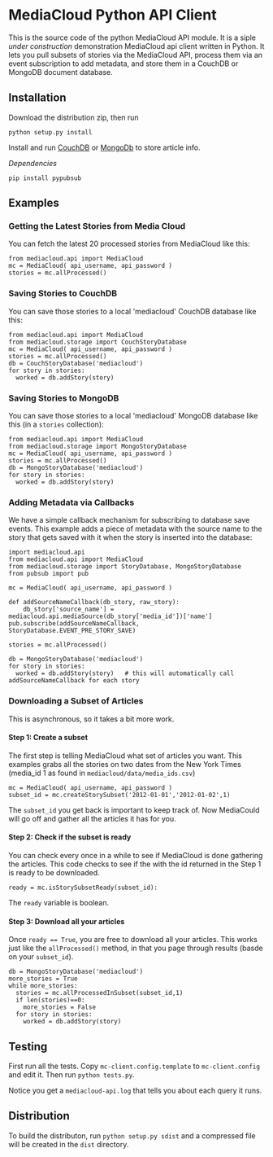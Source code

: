 MediaCloud Python API Client
============================

This is the source code of the python MediaCloud API module.  It is a siple *under construction* 
demonstration MediaCloud api client written in Python.  It lets you pull subsets of stories via 
the MediaCloud API, process them via an event subscription to add metadata, and store them in a 
CouchDB or MongoDB document database.

Installation
------------

Download the distribution zip, then run

    python setup.py install

Install and run [CouchDB](http://couchdb.apache.org) or [MongoDb](http://mongodb.org) to store 
article info.

*Dependencies*

```
pip install pypubsub
```


Examples
--------

### Getting the Latest Stories from Media Cloud

You can fetch the latest 20 processed stories from MediaCloud like this:

    from mediacloud.api import MediaCloud
    mc = MediaCloud( api_username, api_password )
    stories = mc.allProcessed()

### Saving Stories to CouchDB

You can save those stories to a local 'mediacloud' CouchDB database like this:

    from mediacloud.api import MediaCloud
    from mediacloud.storage import CouchStoryDatabase
    mc = MediaCloud( api_username, api_password )
    stories = mc.allProcessed()
    db = CouchStoryDatabase('mediacloud')
    for story in stories:
      worked = db.addStory(story)

### Saving Stories to MongoDB

You can save those stories to a local 'mediacloud' MongoDB database like this 
(in a `stories` collection):

    from mediacloud.api import MediaCloud
    from mediacloud.storage import MongoStoryDatabase
    mc = MediaCloud( api_username, api_password )
    stories = mc.allProcessed()
    db = MongoStoryDatabase('mediacloud')
    for story in stories:
      worked = db.addStory(story)

### Adding Metadata via Callbacks

We have a simple callback mechanism for subscribing to database save events.  This 
example adds a piece of metadata with the source name to the story that gets saved with it 
when the story is inserted into the database:

    import mediacloud.api
    from mediacloud.api import MediaCloud
    from mediacloud.storage import StoryDatabase, MongoStoryDatabase
    from pubsub import pub
    
    mc = MediaCloud( api_username, api_password )

    def addSourceNameCallback(db_story, raw_story):
        db_story['source_name'] = mediacloud.api.mediaSource(db_story['media_id'])['name']
    pub.subscribe(addSourceNameCallback, StoryDatabase.EVENT_PRE_STORY_SAVE)
    
    stories = mc.allProcessed()
    
    db = MongoStoryDatabase('mediacloud')
    for story in stories:
      worked = db.addStory(story)   # this will automatically call addSourceNameCallback for each story

### Downloading a Subset of Articles

This is asynchronous, so it takes a bit more work.

#### Step 1: Create a subset

The first step is telling MediaCloud what set of articles you want.  This examples grabs
all the stories on two dates from the New York Times (media_id 1 as found in 
`mediacloud/data/media_ids.csv`)

    mc = MediaCloud( api_username, api_password )
    subset_id = mc.createStorySubset('2012-01-01','2012-01-02',1)

The `subset_id` you get back is important to keep track of.  Now MediaCould will go off
and gather all the articles it has for you.

#### Step 2: Check if the subset is ready

You can check every once in a while to see if MediaCloud is done gathering the articles.
This code checks to see if the with the id returned in the Step 1 is ready to be downloaded.

    ready = mc.isStorySubsetReady(subset_id):

The `ready` variable is boolean.

#### Step 3: Download all your articles

Once `ready == True`, you are free to download all your articles.  This works just like
the `allProcessed()` method, in that you page through results (basde on your `subset_id`).

    db = MongoStoryDatabase('mediacloud')
    more_stories = True
    while more_stories:
      stories = mc.allProcessedInSubset(subset_id,1)
      if len(stories)==0:
        more_stories = False
      for story in stories:
        worked = db.addStory(story)

Testing
-------

First run all the tests.  Copy `mc-client.config.template` to `mc-client.config` and edit it.
Then run `python tests.py`.

Notice you get a `mediacloud-api.log` that tells you about each query it runs.

Distribution
------------

To build the distributon, run `python setup.py sdist` and a compressed file will be created in 
the `dist` directory.
